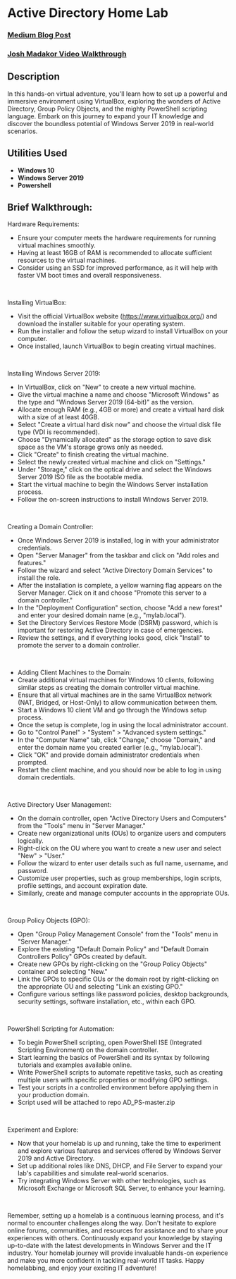 <h1>Active Directory Home Lab</h1>

 ### [Medium Blog Post](https://medium.com/@jsta388/unveiling-the-power-of-windows-server-2019-a-journey-into-virtual-labs-5774c607d31c)
 ### [Josh Madakor Video Walkthrough](https://youtu.be/MHsI8hJmggI)

<h2>Description</h2>
In this hands-on virtual adventure, you'll learn how to set up a powerful and immersive environment using VirtualBox, exploring the wonders of Active Directory, Group Policy Objects, and the mighty PowerShell scripting language. Embark on this journey to expand your IT knowledge and discover the boundless potential of Windows Server 2019 in real-world scenarios.
<br />


<h2>Utilities Used </h2>

- <b>Windows 10</b> 
- <b>Windows Server 2019</b>
- <b>Powershell</b>

<h2>Brief Walkthrough:</h2>

Hardware Requirements: <br/>
- Ensure your computer meets the hardware requirements for running virtual machines smoothly.
- Having at least 16GB of RAM is recommended to allocate sufficient resources to the virtual machines.
- Consider using an SSD for improved performance, as it will help with faster VM boot times and overall responsiveness.<br />
<br />

Installing VirtualBox:  <br/>
- Visit the official VirtualBox website (https://www.virtualbox.org/) and download the installer suitable for your operating system.
- Run the installer and follow the setup wizard to install VirtualBox on your computer.
- Once installed, launch VirtualBox to begin creating virtual machines.<br />
<br />

Installing Windows Server 2019: <br/>
- In VirtualBox, click on "New" to create a new virtual machine.
- Give the virtual machine a name and choose "Microsoft Windows" as the type and "Windows Server 2019 (64-bit)" as the version.
- Allocate enough RAM (e.g., 4GB or more) and create a virtual hard disk with a size of at least 40GB.
- Select "Create a virtual hard disk now" and choose the virtual disk file type (VDI is recommended).
- Choose "Dynamically allocated" as the storage option to save disk space as the VM's storage grows only as needed.
- Click "Create" to finish creating the virtual machine.
- Select the newly created virtual machine and click on "Settings."
- Under "Storage," click on the optical drive and select the Windows Server 2019 ISO file as the bootable media.
- Start the virtual machine to begin the Windows Server installation process.
- Follow the on-screen instructions to install Windows Server 2019.<br />
<br />

Creating a Domain Controller:  <br/>
- Once Windows Server 2019 is installed, log in with your administrator credentials.
- Open "Server Manager" from the taskbar and click on "Add roles and features."
- Follow the wizard and select "Active Directory Domain Services" to install the role.
- After the installation is complete, a yellow warning flag appears on the Server Manager. Click on it and choose "Promote this server to a domain controller."
- In the "Deployment Configuration" section, choose "Add a new forest" and enter your desired domain name (e.g., "mylab.local").
- Set the Directory Services Restore Mode (DSRM) password, which is important for restoring Active Directory in case of emergencies.
- Review the settings, and if everything looks good, click "Install" to promote the server to a domain controller.<br />
<br />

- Adding Client Machines to the Domain:  <br/>
- Create additional virtual machines for Windows 10 clients, following similar steps as creating the domain controller virtual machine.
- Ensure that all virtual machines are in the same VirtualBox network (NAT, Bridged, or Host-Only) to allow communication between them.
- Start a Windows 10 client VM and go through the Windows setup process.
- Once the setup is complete, log in using the local administrator account.
- Go to "Control Panel" > "System" > "Advanced system settings."
- In the "Computer Name" tab, click "Change," choose "Domain," and enter the domain name you created earlier (e.g., "mylab.local").
- Click "OK" and provide domain administrator credentials when prompted.
- Restart the client machine, and you should now be able to log in using domain credentials.<br />
<br />

Active Directory User Management:  <br/>
- On the domain controller, open "Active Directory Users and Computers" from the "Tools" menu in "Server Manager."
- Create new organizational units (OUs) to organize users and computers logically.
- Right-click on the OU where you want to create a new user and select "New" > "User."
- Follow the wizard to enter user details such as full name, username, and password.
- Customize user properties, such as group memberships, login scripts, profile settings, and account expiration date.
- Similarly, create and manage computer accounts in the appropriate OUs.<br />
<br />

Group Policy Objects (GPO):  <br/>
- Open "Group Policy Management Console" from the "Tools" menu in "Server Manager."
- Explore the existing "Default Domain Policy" and "Default Domain Controllers Policy" GPOs created by default.
- Create new GPOs by right-clicking on the "Group Policy Objects" container and selecting "New."
- Link the GPOs to specific OUs or the domain root by right-clicking on the appropriate OU and selecting "Link an existing GPO."
- Configure various settings like password policies, desktop backgrounds, security settings, software installation, etc., within each GPO.
<br />

PowerShell Scripting for Automation:  <br/>
- To begin PowerShell scripting, open PowerShell ISE (Integrated Scripting Environment) on the domain controller.
- Start learning the basics of PowerShell and its syntax by following tutorials and examples available online.
- Write PowerShell scripts to automate repetitive tasks, such as creating multiple users with specific properties or modifying GPO settings.
- Test your scripts in a controlled environment before applying them in your production domain.
- Script used will be attached to repo AD_PS-master.zip
<br />

Experiment and Explore:  <br/>
- Now that your homelab is up and running, take the time to experiment and explore various features and services offered by Windows Server 2019 and Active Directory.
- Set up additional roles like DNS, DHCP, and File Server to expand your lab's capabilities and simulate real-world scenarios.
- Try integrating Windows Server with other technologies, such as Microsoft Exchange or Microsoft SQL Server, to enhance your learning.
<br />

Remember, setting up a homelab is a continuous learning process, and it's normal to encounter challenges along the way. Don't hesitate to explore online forums, communities, and resources for assistance and to share your experiences with others. Continuously expand your knowledge by staying up-to-date with the latest developments in Windows Server and the IT industry. Your homelab journey will provide invaluable hands-on experience and make you more confident in tackling real-world IT tasks. Happy homelabbing, and enjoy your exciting IT adventure!

<!--
 ```diff
- text in red
+ text in green
! text in orange
# text in gray
@@ text in purple (and bold)@@
```
--!>

